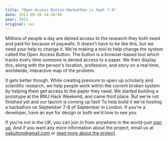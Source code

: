 ```yaml
---
title: "Open Access Button Hackathon is Sept 7-8"
date: 2013-08-30 14:30:00
year: 2013
original: swc
---
```

<p>
  Millions of people a day are denied access to the research they both need and paid for because of paywalls.
  It doesn't have to be like this, but we need your help to change it.
  We're making a tool to help change the system called the Open Access Button.
  The button is a browser-based tool which tracks every time someone is denied access to a paper.
  We then display this, along with the person's location, profession, and story on a real time, worldwide, interactive map of the problem.
</p>
<p>
  It gets better though.
  While creating pressure to open up scholarly and scientific research,
  we help people work within the current broken system by helping them get access to the paper they need.
  We started building a prototype at the BMJ Hack Weekend, and came third place.
  But we're not finished yet and our launch is coming up fast!
  To help build it we're hosting a hackathon on September 7-8 of September in London.
  If you're a developer, have an eye for design or both we'd love to see you. 
</p>
<p>
  If you're not in the UK, you can join in from anywhere in the world–just <a href="http://bit.ly/19YYwxU">sign up</a>.
  And if you want any more information about the project,
  email us at <a href="mailto:oabutton@gmail.com">oabutton@gmail.com</a>
  or <a href="http://oabutton.wordpress.com/">read more about the project</a>.
</p>
